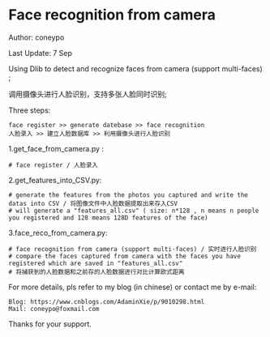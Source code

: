 # Face recognition from camera

Author: coneypo

Last Update: 7 Sep

Using Dlib to detect and recognize faces from camera (support multi-faces) ;

调用摄像头进行人脸识别，支持多张人脸同时识别;

Three steps:

	face register >> generate datebase >> face recognition
  	人脸录入 >> 建立人脸数据库 >> 利用摄像头进行人脸识别

1.get_face_from_camera.py : 
	
	# face register / 人脸录入

2.get_features_into_CSV.py: 
	
	# generate the features from the photos you captured and write the datas into CSV / 将图像文件中人脸数据提取出来存入CSV
 	# will generate a "features_all.csv" ( size: n*128 , n means n people you registered and 128 means 128D features of the face)

3.face_reco_from_camera.py: 
	
	# face recognition from camera (support multi-faces) / 实时进行人脸识别
  	# compare the faces captured from camera with the faces you have registered which are saved in "features_all.csv"
  	# 将捕获到的人脸数据和之前存的人脸数据进行对比计算欧式距离
  
For more details, pls refer to my blog (in chinese) or contact me by e-mail:
	
	Blog: https://www.cnblogs.com/AdaminXie/p/9010298.html  
	Mail: coneypo@foxmail.com

Thanks for your support.
